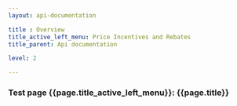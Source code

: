 ```yaml
---
layout: api-documentation

title : Overview
title_active_left_menu: Price Incentives and Rebates
title_parent: Api documentation

level: 2

---
```



### Test page {{page.title_active_left_menu}}: {{page.title}}
